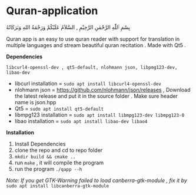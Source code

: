 # Quran-application

بِسْمِ ٱللّٰهِ الرَّحْمٰنِ الرَّحِيْمِ ,
السَّلاَمُ عَلَيْكُمْ وَرَحْمَةُ اللهِ وَبَرَكَاتُهُ

Quran app is an easy to use quran reader with support for translation in multiple languages and stream beautiful quran recitation . Made with Qt5 .

**Dependencies**

`libcurl4-openssl-dev , qt5-default, nlohmann json, libpmg123-dev, libao-dev`
* libcurl installation = `sudo apt install libcurl4-openssl-dev`
* nlohmann json = https://github.com/nlohmann/json/releases , Download the latest release and put it in the source folder . Make sure header name is json.hpp
* Qt5 = `sudo apt install qt5-default`
* libmpg123 installation = `sudo apt install libmpg123-dev libmpg123-0`
* libao installation = `sudo apt install libao-dev libao4`

**Installation**

1. Install Dependencies
2. clone the repo and cd to repo folder
3. `mkdir build && cmake ..`
4. run `make` , it will compile the program
5. run the program `./qapp --h`

*Note: If you get GTK-Warning failed to load canberra-gtk-module , fix it by*
`sudo apt install libcanberra-gtk-module`
